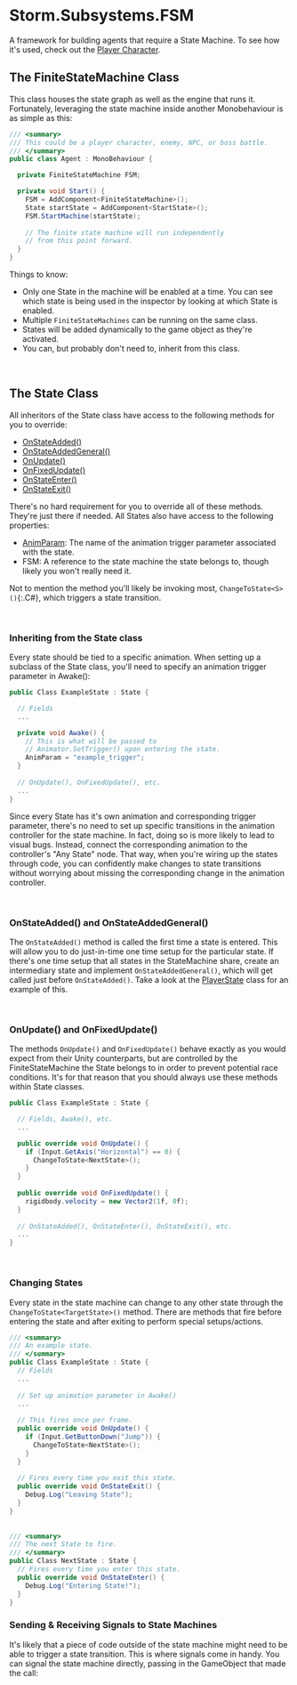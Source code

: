 # Storm.Subsystems.FSM
A framework for building agents that require a State Machine. To see how it's used, check out the [Player Character](https://github.com/hiltonjp/journey/tree/master/Assets/Production/0_Code/Storm/Characters/Player).

## The FiniteStateMachine Class
This class houses the state graph as well as the engine that runs it. Fortunately, leveraging the state machine inside another Monobehaviour is as simple as this:

```C#
/// <summary>
/// This could be a player character, enemy, NPC, or boss battle.
/// </summary>
public class Agent : MonoBehaviour {

  private FiniteStateMachine FSM;

  private void Start() {
    FSM = AddComponent<FiniteStateMachine>();
    State startState = AddComponent<StartState>();
    FSM.StartMachine(startState);
    
    // The finite state machine will run independently 
    // from this point forward.
  }
}

```

Things to know:
* Only one State in the machine will be enabled at a time. You can see which state is being used in the inspector by looking at which State is enabled.
* Multiple `FiniteStateMachines` can be running on the same class.
* States will be added dynamically to the game object as they're activated. 
* You can, but probably don't need to, inherit from this class.

<br>

## The State Class
All inheritors of the State class have access to the following methods for you to override:
* [OnStateAdded()](#OnStateAdded-and-OnStateAddedGeneral)
* [OnStateAddedGeneral()](#OnStateAdded-and-OnStateAddedGeneral)
* [OnUpdate()](#OnUpdate-and-OnFixedUpdate)
* [OnFixedUpdate()](#OnUpdate-and-OnFixedUpdate)
* [OnStateEnter()](#Changing-States)
* [OnStateExit()](#Changing-States)

There's no hard requirement for you to override all of these methods. They're just there if needed. All States also have access to the following properties:
* [AnimParam](#inheriting-from-the-state-class): The name of the animation trigger parameter associated with the state.
* FSM: A reference to the state machine the state belongs to, though likely you won't really need it.

Not to mention the method you'll likely be invoking most, `ChangeToState<S>()`{:.C#}, which triggers a state transition.

<br>

### Inheriting from the State class
Every state should be tied to a specific animation. When setting up a subclass of the State class, you'll need to specify an animation trigger parameter in Awake():

```C#
public Class ExampleState : State {

  // Fields
  ...

  private void Awake() {
    // This is what will be passed to 
    // Animator.SetTrigger() upon entering the state.
    AnimParam = "example_trigger";
  }
  
  // OnUpdate(), OnFixedUpdate(), etc.
  ...
}
```

Since every State has it's own animation and corresponding trigger parameter, there's no need to set up specific transitions in the animation controller for the state machine. In fact, doing so is more likely to lead to visual bugs. Instead, connect the corresponding animation to the controller's "Any State" node. That way, when you're wiring up the states through code, you can confidently make changes to state transitions without worrying about missing the corresponding change in the animation controller.

<br>

### OnStateAdded() and OnStateAddedGeneral()
The `OnStateAdded()` method is called the first time a state is entered. This will allow you to do just-in-time one time setup for the particular state. If there's one time setup that all states in the StateMachine share, create an intermediary state and implement `OnStateAddedGeneral()`, which will get called just before `OnStateAdded()`. Take a look at the [PlayerState](https://github.com/hiltonjp/journey/blob/master/Assets/Production/0_Code/Storm/Characters/Player/States/PlayerState.cs) class for an example of this.

<br>

### OnUpdate() and OnFixedUpdate()
The methods `OnUpdate()` and `OnFixedUpdate()` behave exactly as you would expect from their Unity counterparts, but are controlled by the FiniteStateMachine the State belongs to in order to prevent potential race conditions. It's for that reason that you should always use these methods within State classes.

```C#
public Class ExampleState : State {

  // Fields, Awake(), etc.
  ...

  public override void OnUpdate() {
    if (Input.GetAxis("Horizontal") == 0) {
      ChangeToState<NextState>();
    }
  }
  
  public override void OnFixedUpdate() {
    rigidbody.velocity = new Vector2(1f, 0f);
  }
  
  // OnStateAdded(), OnStateEnter(), OnStateExit(), etc.
  ...
}

```

<br>

### Changing States
Every state in the state machine can change to any other state through the `ChangeToState<TargetState>()` method. There are methods that fire before entering the state and after exiting to perform special setups/actions.

```C#
/// <summary>
/// An example state.
/// </summary>
public Class ExampleState : State {
  // Fields
  ...
  
  // Set up animation parameter in Awake()
  ...
  
  // This fires once per frame.
  public override void OnUpdate() {
    if (Input.GetButtonDown("Jump")) {
      ChangeToState<NextState>();
    }
  }
  
  // Fires every time you exit this state.
  public override void OnStateExit() {
    Debug.Log("Leaving State");
  }
}
  
  
/// <summary>
/// The next State to fire.
/// </summary>
public Class NextState : State {
  // Fires every time you enter this state.
  public override void OnStateEnter() {
    Debug.Log("Entering State!");
  }
}
```


### Sending & Receiving Signals to State Machines
It's likely that a piece of code outside of the state machine might need to be able to trigger a state transition. This is where signals come in handy. You can signal the state machine directly, passing in the GameObject that made the call:


